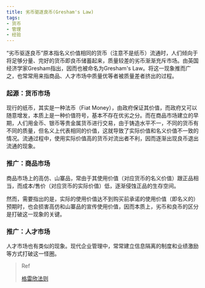 ```yaml
---
title: 劣币驱逐良币(Gresham's Law)
tags:
- 货币
- 管理
- 经验
---
```


“劣币驱逐良币”原本指名义价值相同的货币（注意不是纸币）流通时，人们倾向于将足够分量、完好的货币即良币储蓄起来，质量较差的劣币渐渐充斥市场。由英国经济学家Gresham指出，因而也被命名为Gresham's Law。将这一现象推而广之，也常常用来指商品、人才市场中质量优等者被质量差者挤出的过程。

<!-- more -->

### 起源：货币市场

现行的纸币，其实是一种法币（Fiat Money），由政府保证其价值，而政府又可以随意增发，本质上是一种价值符号，基本不存在优劣之分。而在商品市场建立的早期，人们用金币、银币等贵金属货币进行交易，由于铸造水平不一，不同的货币有不同的质量，但名义上代表相同的价值，这就导致了实际价值和名义价值不一致的情况。流通过程中，使用实际价值高的货币对流出者不利，因而逐渐出现良币退出流通的现象。


### 推广：商品市场

商品市场上的高仿、山寨品，常由于其使用价值（对应货币的名义价值）跟正品相当，而成本/售价（对应货币的实际价值）低，逐渐侵蚀正品的生存空间。

然而，需要指出的是，实际的使用价值达不到购买前承诺的使用价值（即名义的）预期时，也会损害高仿和山寨品的宣传使用价值，因而本质上，劣币和良币的区分是打破这一现象的关键。

### 推广：人才市场

人才市场也有类似的现象。现代企业管理中，常常建立信息隔离的制度和业绩激励等方式打破这一怪圈。

> Ref
> 
> [格雷欣法则](http://wiki.mbalib.com/wiki/%E6%A0%BC%E9%9B%B7%E6%AC%A3%E6%B3%95%E5%88%99)
